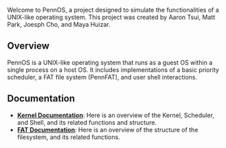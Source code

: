 Welcome to PennOS, a project designed to simulate the functionalities of a UNIX-like operating system. This project was created by Aaron Tsui, Matt Park, Joesph Cho, and Maya Huizar.

## Overview

PennOS is a UNIX-like operating system that runs as a guest OS within a single process on a host OS. It includes implementations of a basic priority scheduler, a FAT file system (PennFAT), and user shell interactions. 

## Documentation

- [**Kernel Documentation**](kernel.md): Here is an overview of the Kernel, Scheduler, and Shell, and its related functions and structure. 
- [**FAT Documentation**](fat.md): Here is an overview of the structure of the filesystem, and its related functions.
